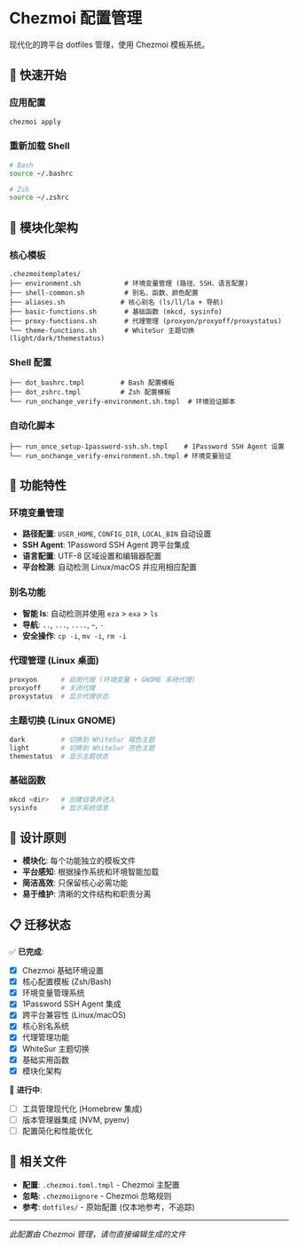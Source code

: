 # Chezmoi 配置管理

现代化的跨平台 dotfiles 管理，使用 Chezmoi 模板系统。

## 🚀 快速开始

### 应用配置
```bash
chezmoi apply
```

### 重新加载 Shell
```bash
# Bash
source ~/.bashrc

# Zsh  
source ~/.zshrc
```

## 🧩 模块化架构

### 核心模板
```
.chezmoitemplates/
├── environment.sh           # 环境变量管理 (路径、SSH、语言配置)
├── shell-common.sh          # 别名、函数、颜色配置
├── aliases.sh              # 核心别名 (ls/ll/la + 导航)
├── basic-functions.sh       # 基础函数 (mkcd, sysinfo)
├── proxy-functions.sh       # 代理管理 (proxyon/proxyoff/proxystatus)
└── theme-functions.sh       # WhiteSur 主题切换 (light/dark/themestatus)
```

### Shell 配置
```
├── dot_bashrc.tmpl         # Bash 配置模板
├── dot_zshrc.tmpl          # Zsh 配置模板
└── run_onchange_verify-environment.sh.tmpl  # 环境验证脚本
```

### 自动化脚本
```
├── run_once_setup-1password-ssh.sh.tmpl    # 1Password SSH Agent 设置
└── run_onchange_verify-environment.sh.tmpl # 环境变量验证
```

## 🔧 功能特性

### 环境变量管理
- **路径配置**: `USER_HOME`, `CONFIG_DIR`, `LOCAL_BIN` 自动设置
- **SSH Agent**: 1Password SSH Agent 跨平台集成
- **语言配置**: UTF-8 区域设置和编辑器配置
- **平台检测**: 自动检测 Linux/macOS 并应用相应配置

### 别名功能
- **智能 ls**: 自动检测并使用 `eza` > `exa` > `ls`
- **导航**: `..`, `...`, `....`, `~`, `-`
- **安全操作**: `cp -i`, `mv -i`, `rm -i`

### 代理管理 (Linux 桌面)
```bash
proxyon      # 启用代理 (环境变量 + GNOME 系统代理)
proxyoff     # 关闭代理
proxystatus  # 显示代理状态
```

### 主题切换 (Linux GNOME)
```bash
dark         # 切换到 WhiteSur 暗色主题
light        # 切换到 WhiteSur 亮色主题
themestatus  # 显示主题状态
```

### 基础函数
```bash
mkcd <dir>   # 创建目录并进入
sysinfo      # 显示系统信息
```

## 🎯 设计原则

- **模块化**: 每个功能独立的模板文件
- **平台感知**: 根据操作系统和环境智能加载
- **简洁高效**: 只保留核心必需功能
- **易于维护**: 清晰的文件结构和职责分离

## 📋 迁移状态

✅ **已完成**:
- [x] Chezmoi 基础环境设置
- [x] 核心配置模板 (Zsh/Bash)
- [x] 环境变量管理系统
- [x] 1Password SSH Agent 集成
- [x] 跨平台兼容性 (Linux/macOS)
- [x] 核心别名系统
- [x] 代理管理功能
- [x] WhiteSur 主题切换
- [x] 基础实用函数
- [x] 模块化架构

🚧 **进行中**:
- [ ] 工具管理现代化 (Homebrew 集成)
- [ ] 版本管理器集成 (NVM, pyenv)
- [ ] 配置简化和性能优化

## 🔗 相关文件

- **配置**: `.chezmoi.toml.tmpl` - Chezmoi 主配置
- **忽略**: `.chezmoiignore` - Chezmoi 忽略规则
- **参考**: `dotfiles/` - 原始配置 (仅本地参考，不追踪)

---

*此配置由 Chezmoi 管理，请勿直接编辑生成的文件*